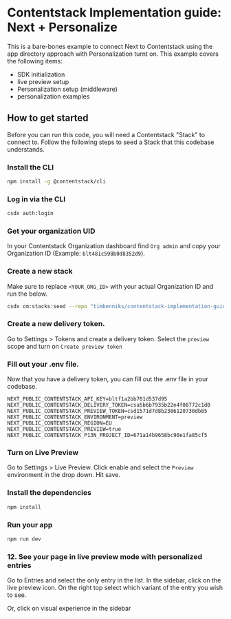 # Contentstack Implementation guide: Next + Personalize

This is a bare-bones example to connect Next to Contentstack using the app directory approach with Personalization turnt on.
This example covers the following items:

- SDK initialization
- live preview setup
- Personalization setup (middleware)
- personalization examples

## How to get started

Before you can run this code, you will need a Contentstack "Stack" to connect to.
Follow the following steps to seed a Stack that this codebase understands.

### Install the CLI

```bash
npm install -g @contentstack/cli
```

### Log in via the CLI

```bash
csdx auth:login
```

### Get your organization UID

In your Contentstack Organization dashboard find `Org admin` and copy your Organization ID (Example: `blt481c598b0d8352d9`).

### Create a new stack

Make sure to replace `<YOUR_ORG_ID>` with your actual Organization ID and run the below.

```bash
csdx cm:stacks:seed --repo "timbenniks/contentstack-implementation-guides-p13n-seed" --org "<YOUR_ORG_ID>" -n "Implementation Guide"
```

### Create a new delivery token.

Go to Settings > Tokens and create a delivery token. Select the `preview` scope and turn on `Create preview token`

### Fill out your .env file.

Now that you have a delivery token, you can fill out the .env file in your codebase.

```
NEXT_PUBLIC_CONTENTSTACK_API_KEY=bltf1a2bb701d537d95
NEXT_PUBLIC_CONTENTSTACK_DELIVERY_TOKEN=csa5b6b7935b22e4f08772c1d0
NEXT_PUBLIC_CONTENTSTACK_PREVIEW_TOKEN=csd1571d7d8b2386120730db85
NEXT_PUBLIC_CONTENTSTACK_ENVIRONMENT=preview
NEXT_PUBLIC_CONTENTSTACK_REGION=EU
NEXT_PUBLIC_CONTENTSTACK_PREVIEW=true
NEXT_PUBLIC_CONTENTSTACK_P13N_PROJECT_ID=671a14b9658bc90e1fa85cf5
```

### Turn on Live Preview

Go to Settings > Live Preview. Click enable and select the `Preview` environment in the drop down. Hit save.

### Install the dependencies

```bash
npm install
```

### Run your app

```bash
npm run dev
```

### 12. See your page in live preview mode with personalized entries

Go to Entries and select the only entry in the list.
In the sidebar, click on the live preview icon.
On the right top select which variant of the entry you wish to see.

Or, click on visual experience in the sidebar

